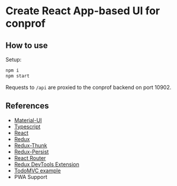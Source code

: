 # Create React App-based UI for conprof

## How to use

Setup:

```bash
npm i
npm start
```

Requests to `/api` are proxied to the conprof backend on port 10902.

## References

- [Material-UI](https://github.com/mui-org/material-ui)
- [Typescript](https://www.typescriptlang.org/)
- [React](https://facebook.github.io/react/)
- [Redux](https://github.com/reactjs/redux)
- [Redux-Thunk](https://github.com/gaearon/redux-thunk)
- [Redux-Persist](https://github.com/rt2zz/redux-persist)
- [React Router](https://github.com/ReactTraining/react-router)
- [Redux DevTools Extension](https://github.com/zalmoxisus/redux-devtools-extension)
- [TodoMVC example](http://todomvc.com)
- PWA Support

